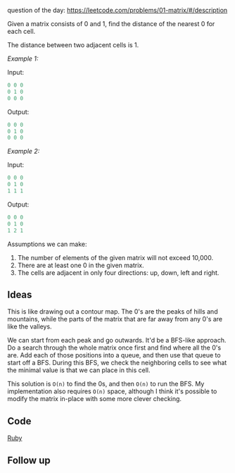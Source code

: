 question of the day: https://leetcode.com/problems/01-matrix/#/description

Given a matrix consists of 0 and 1, find the distance of
the nearest 0 for each cell.

The distance between two adjacent cells is 1.

*Example 1:*

Input:

```ruby
0 0 0
0 1 0
0 0 0
```

Output:

```ruby
0 0 0
0 1 0
0 0 0
```

*Example 2:*

Input:

```ruby
0 0 0
0 1 0
1 1 1
```

Output:

```ruby
0 0 0
0 1 0
1 2 1
```

Assumptions we can make:

1. The number of elements of the given matrix will not exceed 10,000.  
2. There are at least one 0 in the given matrix.  
3. The cells are adjacent in only four directions: up, down, left and right.  

## Ideas

This is like drawing out a contour map. The 0's are the peaks of
hills and mountains, while the parts of the matrix that are far away
from any 0's are like the valleys.

We can start from each peak and go outwards. It'd be a BFS-like
approach. Do a search through the whole matrix once first and find
where all the 0's are. Add each of those positions into a queue,
and then use that queue to start off a BFS. During this BFS, we
check the neighboring cells to see what the minimal value is that
we can place in this cell.

This solution is `O(n)` to find the 0s, and then `O(n)` to run the
BFS. My implementation also requires `O(n)` space, although I think
it's possible to modify the matrix in-place with some more clever
checking.

## Code

[Ruby](./matrixCountours.rb)

## Follow up
